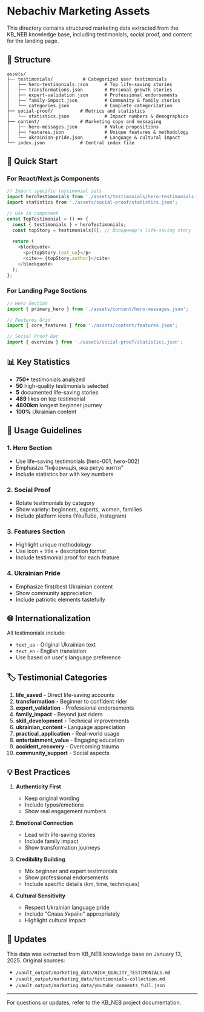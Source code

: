 # Nebachiv Marketing Assets

This directory contains structured marketing data extracted from the KB_NEB knowledge base, including testimonials, social proof, and content for the landing page.

## 📁 Structure

```
assets/
├── testimonials/           # Categorized user testimonials
│   ├── hero-testimonials.json      # Top life-saving stories
│   ├── transformations.json        # Personal growth stories
│   ├── expert-validation.json      # Professional endorsements
│   ├── family-impact.json          # Community & family stories
│   └── categories.json             # Complete categorization
├── social-proof/          # Metrics and statistics
│   └── statistics.json             # Impact numbers & demographics
├── content/               # Marketing copy and messaging
│   ├── hero-messages.json          # Value propositions
│   ├── features.json               # Unique features & methodology
│   └── ukrainian-pride.json        # Language & cultural impact
└── index.json             # Central index file
```

## 🚀 Quick Start

### For React/Next.js Components

```typescript
// Import specific testimonial sets
import heroTestimonials from './assets/testimonials/hero-testimonials.json';
import statistics from './assets/social-proof/statistics.json';

// Use in component
const TopTestimonial = () => {
  const { testimonials } = heroTestimonials;
  const topStory = testimonials[0]; // Володимир's life-saving story
  
  return (
    <blockquote>
      <p>{topStory.text_ua}</p>
      <cite>— {topStory.author}</cite>
    </blockquote>
  );
};
```

### For Landing Page Sections

```typescript
// Hero Section
import { primary_hero } from './assets/content/hero-messages.json';

// Features Grid
import { core_features } from './assets/content/features.json';

// Social Proof Bar
import { overview } from './assets/social-proof/statistics.json';
```

## 📊 Key Statistics

- **750+** testimonials analyzed
- **50** high-quality testimonials selected
- **5** documented life-saving stories
- **489** likes on top testimonial
- **4800km** longest beginner journey
- **100%** Ukrainian content

## 🎯 Usage Guidelines

### 1. Hero Section
- Use life-saving testimonials (hero-001, hero-002)
- Emphasize "Інформація, яка рятує життя"
- Include statistics bar with key numbers

### 2. Social Proof
- Rotate testimonials by category
- Show variety: beginners, experts, women, families
- Include platform icons (YouTube, Instagram)

### 3. Features Section
- Highlight unique methodology
- Use icon + title + description format
- Include testimonial proof for each feature

### 4. Ukrainian Pride
- Emphasize first/best Ukrainian content
- Show community appreciation
- Include patriotic elements tastefully

## 🌐 Internationalization

All testimonials include:
- `text_ua` - Original Ukrainian text
- `text_en` - English translation
- Use based on user's language preference

## 🏷️ Testimonial Categories

1. **life_saved** - Direct life-saving accounts
2. **transformation** - Beginner to confident rider
3. **expert_validation** - Professional endorsements  
4. **family_impact** - Beyond just riders
5. **skill_development** - Technical improvements
6. **ukrainian_content** - Language appreciation
7. **practical_application** - Real-world usage
8. **entertainment_value** - Engaging education
9. **accident_recovery** - Overcoming trauma
10. **community_support** - Social aspects

## 💡 Best Practices

1. **Authenticity First**
   - Keep original wording
   - Include typos/emotions
   - Show real engagement numbers

2. **Emotional Connection**
   - Lead with life-saving stories
   - Include family impact
   - Show transformation journeys

3. **Credibility Building**
   - Mix beginner and expert testimonials
   - Show professional endorsements
   - Include specific details (km, time, techniques)

4. **Cultural Sensitivity**
   - Respect Ukrainian language pride
   - Include "Слава Україні" appropriately
   - Highlight cultural impact

## 🔄 Updates

This data was extracted from KB_NEB knowledge base on January 13, 2025.
Original sources:
- `/vault_output/marketing_data/HIGH_QUALITY_TESTIMONIALS.md`
- `/vault_output/marketing_data/testimonials-collection.md`
- `/vault_output/marketing_data/youtube_comments_full.json`

---

For questions or updates, refer to the KB_NEB project documentation.
